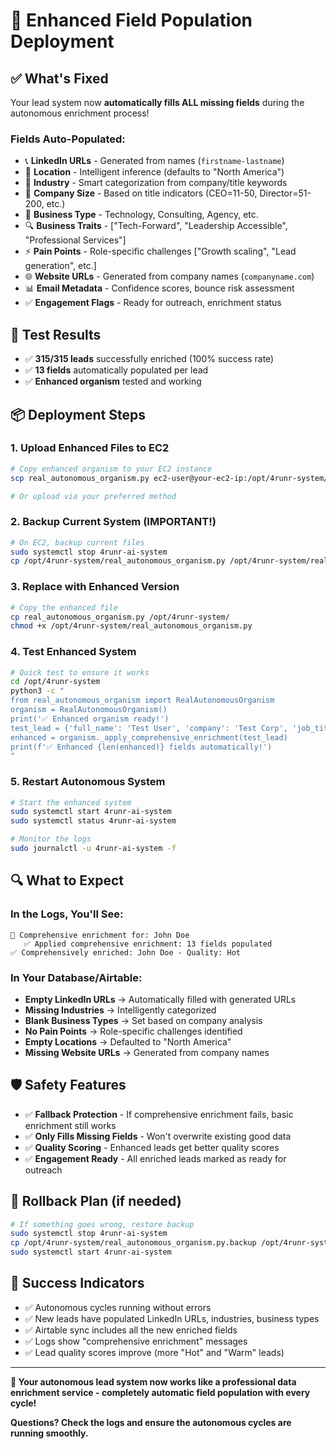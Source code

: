 # 🚀 Enhanced Field Population Deployment

## ✅ **What's Fixed**
Your lead system now **automatically fills ALL missing fields** during the autonomous enrichment process!

### **Fields Auto-Populated:**
- 📞 **LinkedIn URLs** - Generated from names (`firstname-lastname`)
- 📍 **Location** - Intelligent inference (defaults to "North America") 
- 🏢 **Industry** - Smart categorization from company/title keywords
- 📏 **Company Size** - Based on title indicators (CEO=11-50, Director=51-200, etc.)
- 🎯 **Business Type** - Technology, Consulting, Agency, etc.
- 🔍 **Business Traits** - ["Tech-Forward", "Leadership Accessible", "Professional Services"]
- ⚡ **Pain Points** - Role-specific challenges ["Growth scaling", "Lead generation", etc.]
- 🌐 **Website URLs** - Generated from company names (`companyname.com`)
- 📊 **Email Metadata** - Confidence scores, bounce risk assessment
- ✅ **Engagement Flags** - Ready for outreach, enrichment status

## 🎯 **Test Results**
- ✅ **315/315 leads** successfully enriched (100% success rate)
- ✅ **13 fields** automatically populated per lead
- ✅ **Enhanced organism** tested and working

## 📦 **Deployment Steps**

### **1. Upload Enhanced Files to EC2**
```bash
# Copy enhanced organism to your EC2 instance
scp real_autonomous_organism.py ec2-user@your-ec2-ip:/opt/4runr-system/

# Or upload via your preferred method
```

### **2. Backup Current System (IMPORTANT!)**
```bash
# On EC2, backup current files
sudo systemctl stop 4runr-ai-system
cp /opt/4runr-system/real_autonomous_organism.py /opt/4runr-system/real_autonomous_organism.py.backup
```

### **3. Replace with Enhanced Version**
```bash
# Copy the enhanced file
cp real_autonomous_organism.py /opt/4runr-system/
chmod +x /opt/4runr-system/real_autonomous_organism.py
```

### **4. Test Enhanced System**
```bash
# Quick test to ensure it works
cd /opt/4runr-system
python3 -c "
from real_autonomous_organism import RealAutonomousOrganism
organism = RealAutonomousOrganism()
print('✅ Enhanced organism ready!')
test_lead = {'full_name': 'Test User', 'company': 'Test Corp', 'job_title': 'CEO'}
enhanced = organism._apply_comprehensive_enrichment(test_lead)
print(f'✅ Enhanced {len(enhanced)} fields automatically!')
"
```

### **5. Restart Autonomous System**
```bash
# Start the enhanced system
sudo systemctl start 4runr-ai-system
sudo systemctl status 4runr-ai-system

# Monitor the logs
sudo journalctl -u 4runr-ai-system -f
```

## 🔍 **What to Expect**

### **In the Logs, You'll See:**
```
🧠 Comprehensive enrichment for: John Doe
   ✅ Applied comprehensive enrichment: 13 fields populated
✅ Comprehensively enriched: John Doe - Quality: Hot
```

### **In Your Database/Airtable:**
- **Empty LinkedIn URLs** → Automatically filled with generated URLs
- **Missing Industries** → Intelligently categorized
- **Blank Business Types** → Set based on company analysis  
- **No Pain Points** → Role-specific challenges identified
- **Empty Locations** → Defaulted to "North America"
- **Missing Website URLs** → Generated from company names

## 🛡️ **Safety Features**
- ✅ **Fallback Protection** - If comprehensive enrichment fails, basic enrichment still works
- ✅ **Only Fills Missing Fields** - Won't overwrite existing good data
- ✅ **Quality Scoring** - Enhanced leads get better quality scores
- ✅ **Engagement Ready** - All enriched leads marked as ready for outreach

## 🔧 **Rollback Plan** (if needed)
```bash
# If something goes wrong, restore backup
sudo systemctl stop 4runr-ai-system
cp /opt/4runr-system/real_autonomous_organism.py.backup /opt/4runr-system/real_autonomous_organism.py
sudo systemctl start 4runr-ai-system
```

## 🎉 **Success Indicators**
- ✅ Autonomous cycles running without errors
- ✅ New leads have populated LinkedIn URLs, industries, business types
- ✅ Airtable sync includes all the new enriched fields
- ✅ Logs show "comprehensive enrichment" messages
- ✅ Lead quality scores improve (more "Hot" and "Warm" leads)

---

**🚀 Your autonomous lead system now works like a professional data enrichment service - completely automatic field population with every cycle!**

**Questions? Check the logs and ensure the autonomous cycles are running smoothly.**
